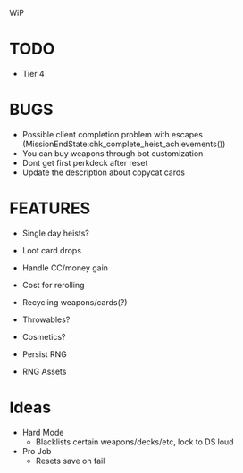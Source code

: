 WiP

# TODO

- Tier 4

# BUGS

- Possible client completion problem with escapes (MissionEndState:chk_complete_heist_achievements())
- You can buy weapons through bot customization
- Dont get first perkdeck after reset
- Update the description about copycat cards

# FEATURES

- Single day heists?

- Loot card drops
- Handle CC/money gain
- Cost for rerolling
- Recycling weapons/cards(?)
- Throwables?
- Cosmetics?
- Persist RNG
- RNG Assets

# Ideas

- Hard Mode
  - Blacklists certain weapons/decks/etc, lock to DS loud
- Pro Job
  - Resets save on fail
